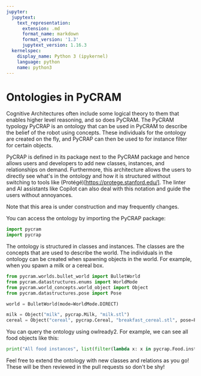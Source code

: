 ```yaml
---
jupyter:
  jupytext:
    text_representation:
      extension: .md
      format_name: markdown
      format_version: '1.3'
      jupytext_version: 1.16.3
  kernelspec:
    display_name: Python 3 (ipykernel)
    language: python
    name: python3
---
```


# Ontologies in PyCRAM

Cognitive Architectures often include some logical theory to them that enables higher level reasoning, and so does 
PyCRAM. The PyCRAM typology PyCRAP is an ontology that can be used in PyCRAM to describe the belief of the robot
using concepts. These individuals for the ontology are created on the fly, and PyCRAP can then be used to for instance 
filter for certain objects.

PyCRAP is defined in its package next to the PyCRAM package and hence allows users and developers to
add new classes, instances, and relationships on demand. 
Furthermore, this architecture allows the users to directly see what's in the ontology and how it is structured without
switching to tools like (Protégé)[https://protege.stanford.edu/].
The linter and AI assistants like Copilot can also deal with this notation and guide the users without annoyances.

Note that this area is under construction and may frequently changes.

You can access the ontology by importing the PyCRAP package:

```python
import pycram
import pycrap
```

The ontology is structured in classes and instances. The classes are the concepts that are used to describe the world.
The individuals in the ontology can be created when spawning objects in the world. 
For example, when you spawn a milk or a cereal box.

```python
from pycram.worlds.bullet_world import BulletWorld
from pycram.datastructures.enums import WorldMode
from pycram.world_concepts.world_object import Object
from pycram.datastructures.pose import Pose

world = BulletWorld(mode=WorldMode.DIRECT)

milk = Object("milk", pycrap.Milk, "milk.stl")
cereal = Object("cereal", pycrap.Cereal, "breakfast_cereal.stl", pose=Pose([1.4, 1, 0.95]))
```

You can query the ontology using owlready2. For example, we can see all food objects like this:

```python
print("All food instances", list(filter(lambda x: x in pycrap.Food.instances(), pycrap.ontology.individuals())))
```

Feel free to extend the ontology with new classes and relations as you go! 
These will be then reviewed in the pull requests so don't be shy!